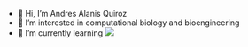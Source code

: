 
- 👋 Hi, I’m Andres Alanis Quiroz
- 👀 I’m interested in computational biology and bioengineering
- 🌱 I’m currently learning <img src="https://img.shields.io/badge/Python-3776AB?style=for-the-badge&logo=python&logoColor=white" />
  
</p>

<!---
kuiros7/kuiros7 is a ✨ special ✨ repository because its `README.md` (this file) appears on your GitHub profile.
You can click the Preview link to take a look at your changes.
--->
